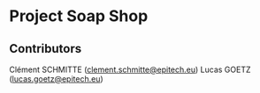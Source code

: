 # Project Soap Shop

## Contributors

Clément SCHMITTE (clement.schmitte@epitech.eu)
Lucas GOETZ (lucas.goetz@epitech.eu)
